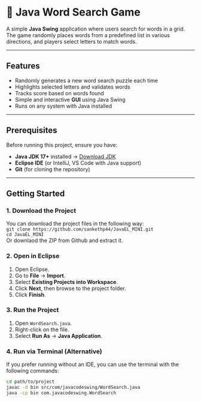 # 🧩 Java Word Search Game

A simple **Java Swing** application where users search for words in a grid. The game randomly places words from a predefined list in various directions, and players select letters to match words.

---

## Features
* Randomly generates a new word search puzzle each time  
* Highlights selected letters and validates words  
* Tracks score based on words found  
* Simple and interactive **GUI** using Java Swing  
* Runs on any system with Java installed  

---

## Prerequisites

Before running this project, ensure you have:

- **Java JDK 17+** installed → [Download JDK](https://www.oracle.com/java/technologies/javase-downloads.html)
- **Eclipse IDE** (or IntelliJ, VS Code with Java support)
- **Git** (for cloning the repository)

---

## Getting Started

### 1. Download the Project

You can download the project files in the following way:   
`git clone https://github.com/sankethp44/JavaEL_MINI.git`   
`cd JavaEL_MINI`    
Or downlaod the ZIP from Github and extract it.


### 2. Open in Eclipse

1. Open Eclipse.
2. Go to **File** → **Import**.
3. Select **Existing Projects into Workspace**.
4. Click **Next**, then browse to the project folder.
5. Click **Finish**.

### 3. Run the Project

1. Open `WordSearch.java`.
2. Right-click on the file.
3. Select **Run As** → **Java Application**.

### 4. Run via Terminal (Alternative)

If you prefer running without an IDE, you can use the terminal with the following commands:

```bash
cd path/to/project
javac -d bin src/com/javacodeswing/WordSearch.java
java -cp bin com.javacodeswing.WordSearch
